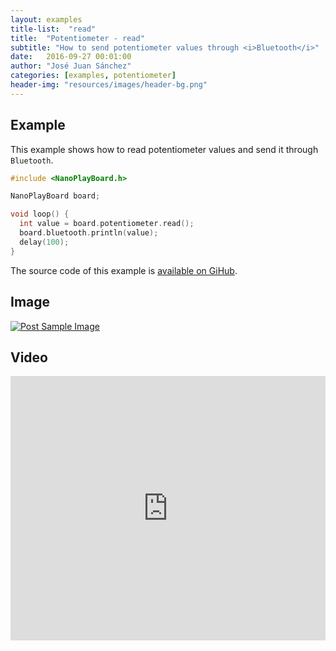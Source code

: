 ```yaml
---
layout: examples
title-list:  "read"
title:  "Potentiometer - read"
subtitle: "How to send potentiometer values through <i>Bluetooth</i>"
date:   2016-09-27 00:01:00
author: "José Juan Sánchez"
categories: [examples, potentiometer]
header-img: "resources/images/header-bg.png"
---
```


## Example
This example shows how to read potentiometer values and send it through `Bluetooth`.

```c++
#include <NanoPlayBoard.h>

NanoPlayBoard board;

void loop() {
  int value = board.potentiometer.read();
  board.bluetooth.println(value);
  delay(100);
}
```

The source code of this example is [available on GiHub][1].

## Image
<a href="#">
    <img class="img-responsive" src="{{ site.baseurl }}/resources/images/bluetooth_beach.jpg" alt="Post Sample Image">
</a>

## Video
<iframe width="100%" height="423" src="https://www.youtube.com/embed/NiuZJAB38TI" frameborder="0" allowfullscreen></iframe>

[1]: https://github.com/josejuansanchez/NanoPlayBoard-Arduino-Library/tree/master/examples
